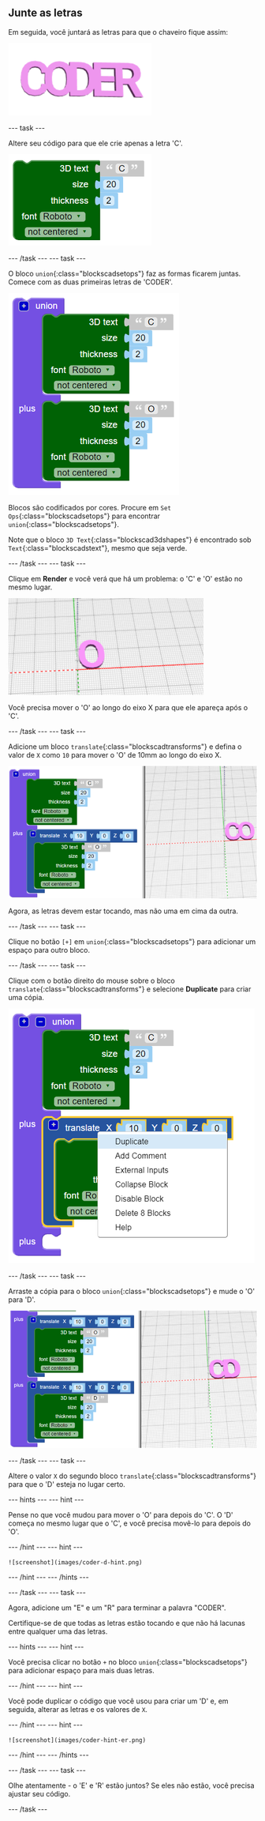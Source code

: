 ## Junte as letras

Em seguida, você juntará as letras para que o chaveiro fique assim:

![captura de tela](images/coder-letters-joined.png)

--- task ---

Altere seu código para que ele crie apenas a letra 'C'.

![captura de tela](images/coder-c.png)

--- /task --- --- task ---

O bloco `union`{:class="blockscadsetops"} faz as formas ficarem juntas. Comece com as duas primeiras letras de 'CODER'.

![captura de tela](images/coder-co.png)

Blocos são codificados por cores. Procure em `Set Ops`{:class="blockscadsetops"} para encontrar `union`{:class="blockscadsetops"}.

Note que o bloco `3D Text`{:class="blockscad3dshapes"} é encontrado sob `Text`{:class="blockscadstext"}, mesmo que seja verde.

--- /task --- --- task ---

Clique em **Render** e você verá que há um problema: o 'C' e 'O' estão no mesmo lugar.

![captura de tela](images/coder-same-place.png)

Você precisa mover o 'O' ao longo do eixo X para que ele apareça após o 'C'.

--- /task --- --- task ---

Adicione um bloco `translate`{:class="blockscadtransforms"} e defina o valor de `X` como `10` para mover o 'O' de 10mm ao longo do eixo X.

![captura de tela](images/coder-translate.png)

Agora, as letras devem estar tocando, mas não uma em cima da outra.

--- /task --- --- task ---

Clique no botão ` [+] ` em `union`{:class="blockscadsetops"} para adicionar um espaço para outro bloco.

--- /task --- --- task ---

Clique com o botão direito do mouse sobre o bloco `translate`{:class="blockscadtransforms"} e selecione **Duplicate** para criar uma cópia.

![captura de tela](images/coder-duplicate.png)

--- /task --- --- task ---

Arraste a cópia para o bloco `union`{:class="blockscadsetops"} e mude o 'O' para 'D'.

![captura de tela](images/coder-d.png)

--- /task --- --- task ---

Altere o valor `X` do segundo bloco `translate`{:class="blockscadtransforms"} para que o 'D' esteja no lugar certo.

--- hints --- --- hint ---

Pense no que você mudou para mover o 'O' para depois do 'C'. O 'D' começa no mesmo lugar que o 'C', e você precisa movê-lo para depois do 'O'.

--- /hint --- --- hint ---

    ![screenshot](images/coder-d-hint.png)

--- /hint --- --- /hints ---

--- /task --- --- task ---

Agora, adicione um "E" e um "R" para terminar a palavra "CODER".

Certifique-se de que todas as letras estão tocando e que não há lacunas entre qualquer uma das letras.

--- hints --- --- hint ---

Você precisa clicar no botão `+` no bloco `union`{:class="blockscadsetops"} para adicionar espaço para mais duas letras.

--- /hint --- --- hint ---

Você pode duplicar o código que você usou para criar um 'D' e, em seguida, alterar as letras e os valores de `X`.

--- /hint --- --- hint ---

    ![screenshot](images/coder-hint-er.png)

--- /hint --- --- /hints ---

--- /task --- --- task ---

Olhe atentamente - o 'E' e 'R' estão juntos? Se eles não estão, você precisa ajustar seu código.

--- /task ---

